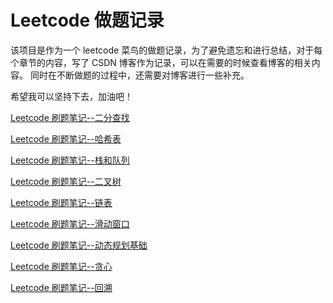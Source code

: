# Leetcode 做题记录

该项目是作为一个 leetcode 菜鸟的做题记录，为了避免遗忘和进行总结，对于每个章节的内容，写了 CSDN 博客作为记录，可以在需要的时候查看博客的相关内容。
同时在不断做题的过程中，还需要对博客进行一些补充。

希望我可以坚持下去，加油吧！

[Leetcode 刷题笔记--二分查找](https://blog.csdn.net/qq_45795134/article/details/136315707?spm=1001.2014.3001.5501)

[Leetcode 刷题笔记--哈希表](https://blog.csdn.net/qq_45795134/article/details/136424421?spm=1001.2014.3001.5501)

[Leetcode 刷题笔记--栈和队列](https://blog.csdn.net/qq_45795134/article/details/136463546?spm=1001.2014.3001.5501)

[Leetcode 刷题笔记--二叉树](https://blog.csdn.net/qq_45795134/article/details/136574114?spm=1001.2014.3001.5501)

[Leetcode 刷题笔记--链表](https://blog.csdn.net/qq_45795134/article/details/136978225?spm=1001.2014.3001.5501)

[Leetcode 刷题笔记--滑动窗口](https://blog.csdn.net/qq_45795134/article/details/137358522?spm=1001.2014.3001.5501)

[Leetcode 刷题笔记--动态规划基础](https://blog.csdn.net/qq_45795134/article/details/137463008?spm=1001.2014.3001.5501)

[Leetcode 刷题笔记--贪心](https://blog.csdn.net/qq_45795134/article/details/138898598?spm=1001.2014.3001.5501)

[Leetcode 刷题笔记--回溯](https://blog.csdn.net/qq_45795134/article/details/139469985?spm=1001.2014.3001.5501)
